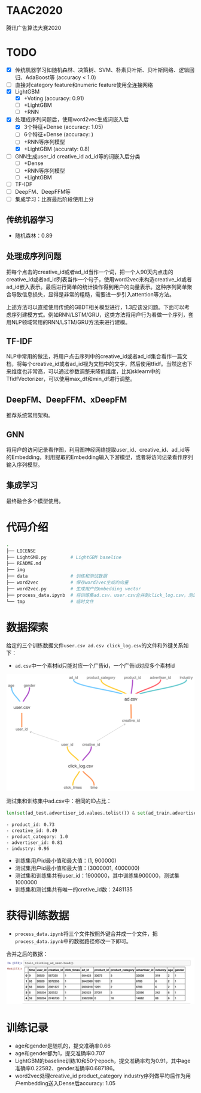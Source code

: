 # TAAC2020
腾讯广告算法大赛2020

# TODO

- [x] 传统机器学习如随机森林、决策树、SVM、朴素贝叶斯、贝叶斯网络、逻辑回归、AdaBoost等 (accuracy < 1.0)
- [ ] 直接对category feature和numeric feature使用全连接网络
- [x] LightGBM
    - [x] +Voting (accuracy: 0.91)
    - [ ] +LightGBM
    - [ ] +RNN
- [x] 处理成序列问题后，使用word2vec生成词嵌入后
    - [x] 3个特征+Dense (accuracy: 1.05)
    - [ ] 6个特征+Dense (accuracy: )
    - [ ] +RNN等序列模型
    - [x] +LightGBM (accuraty: 0.8)
- [ ] GNN生成user_id creative_id ad_id等的词嵌入后分类
    - [ ] +Dense
    - [ ] +RNN等序列模型
    - [ ] +LightGBM
- [ ] TF-IDF
- [ ] DeepFM、DeepFFM等
- [ ] 集成学习：比赛最后阶段使用上分

## 传统机器学习

- 随机森林：0.89

## 处理成序列问题

把每个点击的creative_id或者ad_id当作一个词，把一个人90天内点击的creative_id或者ad_id列表当作一个句子，使用word2vec来构造creative_id或者ad_id嵌入表示。最后进行简单的统计操作得到用户的向量表示。这种序列简单聚合导致信息损失，显得是非常的粗糙，需要进一步引入attention等方法。

上述方法可以直接使用传统的GBDT相关模型进行，1.3应该没问题。下面可以考虑序列建模方式。例如RNN/LSTM/GRU，这类方法将用户行为看做一个序列，套用NLP领域常用的RNN/LSTM/GRU方法来进行建模。

## TF-IDF

NLP中常用的做法，将用户点击序列中的creative_id或者ad_id集合看作一篇文档，将每个creative_id或者ad_id视为文档中的文字，然后使用tfidf。当然这也下来维度也非常高，可以通过参数调整来降低维度，比如sklearn中的TfidfVectorizer，可以使用max_df和min_df进行调整。

## DeepFM、DeepFFM、xDeepFM

推荐系统常用架构。

## GNN

将用户的访问记录看作图，利用图神经网络提取user_id、creative_id、ad_id等的Embedding，利用提取的Embedding输入下游模型，或者将访问记录看作序列输入序列模型。

## 集成学习

最终融合多个模型使用。

# 代码介绍

```bash
.
├── LICENSE
├── LightGMB.py         # LightGBM baseline
├── README.md
├── img
├── data                # 训练和测试数据
├── word2vec            # 保存word2vec生成的向量
├── word2vec.py         # 生成用户的embedding vector
├── process_data.ipynb  # 将训练集ad.csv、user.csv合并到click_log.csv，测试集中的ad.csv合并到click_log.csv
└── tmp                 # 临时文件
```

# 数据探索

给定的三个训练数据文件`user.csv ad.csv click_log.csv`的文件和外键关系如下：
- `ad.csv`中一个素材id只能对应一个广告id，一个广告id对应多个素材id

![](img/TAAC2020.png)

测试集和训练集中ad.csv中：相同的ID占比：
```python
len(set(ad_test.advertiser_id.values.tolist()) & set(ad_train.advertiser_id.values.tolist()))/len(set(ad_test.advertiser_id.values.tolist()) | set(ad_train.advertiser_id.values.tolist()))
```
```
- product_id: 0.73
- creative_id: 0.49
- product_category: 1.0
- advertiser_id: 0.81
- industry: 0.96
```

- 训练集用户id最小值和最大值：(1, 900000)
- 测试集用户id最小值和最大值：(3000001, 4000000)
- 测试集和训练集共有user_id：1900000，其中训练集900000，测试集1000000
- 训练集和测试集共有唯一的cretive_id数：2481135

# 获得训练数据
- `process_data.ipynb`将三个文件按照外键合并成一个文件，把`process_data.ipynb`中的数据路径修改一下即可。

合并之后的数据：
![](img/data_merged.png)

# 训练记录

- age和gender是随机的，提交准确率0.66
- age和gender都为1，提交准确率0.707
- LightGBM的baseline训练10和50个epoch，提交准确率均为0.91，其中age准确率0.22582、gender准确率0.687186。
- word2vec处理creative_id product_category industry序列做平均后作为用户embedding送入Dense后accuracy: 1.05